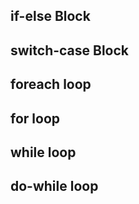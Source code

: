 
## if-else Block

## switch-case Block

## foreach loop

## for loop

## while loop

## do-while loop